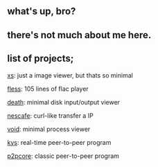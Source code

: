 ## what's up, bro?

## there's not much about me here.

## list of projects;

[xs](https://github.com/kernelfucker/xs): just a image viewer, but thats so minimal

[fless](https://github.com/kernelfucker/fless): 105 lines of flac player

[death](https://github.com/kernelfucker/death): minimal disk input/output viewer

[nescafe](https://github.com/kernelfucker/nescafe): curl-like transfer a IP

[void](https://github.com/kernelfucker/void): minimal process viewer

[kys](https://github.com/kernelfucker/kys): real-time peer-to-peer program

[p2pcore](https://github.com/kernelfucker/p2pcore): classic peer-to-peer program
